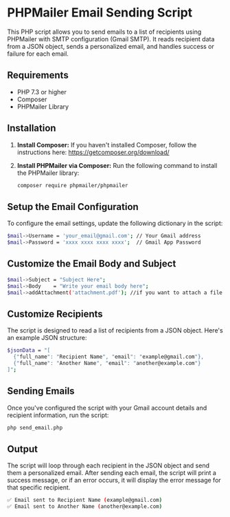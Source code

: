 # PHPMailer Email Sending Script

This PHP script allows you to send emails to a list of recipients using PHPMailer with SMTP configuration (Gmail SMTP). It reads recipient data from a JSON object, sends a personalized email, and handles success or failure for each email.

## Requirements

- PHP 7.3 or higher
- Composer
- PHPMailer Library

## Installation

1. **Install Composer:**
   If you haven't installed Composer, follow the instructions here: https://getcomposer.org/download/

2. **Install PHPMailer via Composer:**
   Run the following command to install the PHPMailer library:

   ```bash
   composer require phpmailer/phpmailer

## Setup the Email Configuration
To configure the email settings, update the following dictionary in the script:

```bash
$mail->Username = 'your_email@gmail.com'; // Your Gmail address
$mail->Password = 'xxxx xxxx xxxx xxxx';  // Gmail App Password
```

## Customize the Email Body and Subject
```bash
$mail->Subject = "Subject Here";
$mail->Body    = "Write your email body here";
$mail->addAttachment('attachment.pdf'); //if you want to attach a file
```

## Customize Recipients
The script is designed to read a list of recipients from a JSON object. Here's an example JSON structure:
```bash
$jsonData = "[
  {"full_name": "Recipient Name", "email": "example@gmail.com"},
  {"full_name": "Another Name", "email": "another@example.com"}
]";
```

## Sending Emails
Once you've configured the script with your Gmail account details and recipient information, run the script:
```bash
php send_email.php
```

## Output
The script will loop through each recipient in the JSON object and send them a personalized email.
After sending each email, the script will print a success message, or if an error occurs, it will display the error message for that specific recipient.
```bash
✅ Email sent to Recipient Name (example@gmail.com)
✅ Email sent to Another Name (another@example.com)
```



